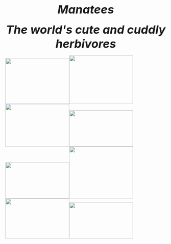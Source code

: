 <link rel="stylesheet" href="https://www.w3schools.com/w3css/4/w3.css"> <link rel="stylesheet" href="https://fonts.googleapis.com/css?family=Oswald"> <link rel="stylesheet" href="https://fonts.googleapis.com/css?family=Open Sans"> <link rel="stylesheet" href="https://cdnjs.cloudflare.com/ajax/libs/font-awesome/4.7.0/css/font-awesome.min.css">

<h1 style="text-align: center;"><span style="font-size:36px;"><strong><em>Manatees</em></strong></span></h1>

<p style="text-align: center;"><span style="font-size:36px;"><strong><em>The world&#39;s cute and cuddly herbivores</em></strong></span></p>

<p><img alt="" src="https://www.savethemanatee.org/wp-content/uploads/2022/10/BS669-MooShoo_9_600.jpg" style="width: 200px; height: 143px;" /><img alt="" src="https://img.atlasobscura.com/KKKkypCtt_RJTPyM-cK9YoSAyzkQwR0wJrzCZwfPz34/rt:fit/w:1280/q:81/sm:1/scp:1/ar:1/aHR0cHM6Ly9hdGxh/cy1kZXYuczMuYW1h/em9uYXdzLmNvbS91/cGxvYWRzL2Fzc2V0/cy80YTZmZjg4NC0x/OWEyLTQwM2MtOTNi/Ny00ZTU4Mjk4ZjQ0/MTJhNGQ2ZjA0Yzkz/MTFmNzI5NTRfR2V0/dHlJbWFnZXMtMTM3/MTYwMzc2MS5qcGc.jpg" style="width: 200px; height: 152px;" /><img alt="" src="https://www.treehugger.com/thmb/_BL-0-39uBvVWB-RitnArqlD2vY=/1500x0/filters:no_upscale():max_bytes(150000):strip_icc()/manatee.primary-e6d6754efdc94e5bb635af7a5f456ca1.jpg" style="width: 200px; height: 133px;" /><img alt="" src="https://i.ytimg.com/vi/_L1J0aHRxDA/maxresdefault.jpg" style="width: 200px; height: 113px;" /><img alt="" src="https://www.passagemaker.com/.image/ar_16:9%2Cc_fill%2Ccs_srgb%2Cfl_progressive%2Cg_faces:center%2Cq_auto:good%2Cw_768/MTY4ODEzMjQwNzQ1MjA2OTgx/manatees-1640537_1920-2-768x483.jpg" style="width: 200px; height: 113px;" /><img alt="" src="https://www.ocalamarion.com/imager/s3_amazonaws_com/ocala-marion/craft/Manatees/Silver-Springs-State-Park-@saltynaplesmama-Instagram-2973-ig-2420438139446436292_77a996cadb6acd997fdd4924ba23cc85.jpg" style="width: 200px; height: 162px;" /><img alt="" src="https://encrypted-tbn0.gstatic.com/images?q=tbn:ANd9GcS1sy-gK0MSSVuRRVcZsDOZGaDZNoHEaDYXHQ&amp;usqp=CAU" style="width: 200px; height: 125px;" /><img alt="" src="https://www.palmbeachpost.com/gcdn/presto/2021/02/01/NPPP/ac2e7048-a6af-4c17-aca8-45a40ef0f2ad-WPB_121120_Daily_CLO_05.JPG?crop=4451,2504,x0,y160&amp;width=3200&amp;height=1801&amp;format=pjpg&amp;auto=webp" style="width: 200px; height: 113px;" /></p>
